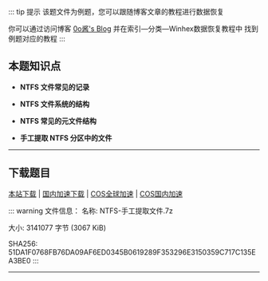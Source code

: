 ::: tip 提示
该题文件为例题，您可以跟随博客文章的教程进行数据恢复

你可以通过访问博客 [0o酱's Blog](https://blog.im0o.top) 并在索引—分类—Winhex数据恢复教程中 找到例题对应的教程
:::

## 本题知识点

- **NTFS 文件常见的记录**

- **NTFS 文件系统的结构**

- **NTFS 常见的元文件结构**

- **手工提取 NTFS 分区中的文件**

-----

## 下载题目

[本站下载](/winhex-tiku/download/main/NTFS-手工提取文件.7z) | [国内加速下载](https://cdn.jsdelivr.net/gh/0ojixueseno0/winhex-tiku@main/download/main/NTFS-手工提取文件.7z) | [COS全球加速](https://im0o-1254018364.cos.accelerate.myqcloud.com/winhex-tiku/main/NTFS-手工提取文件.7z) | [COS国内加速](https://im0o-1254018364.cos.ap-nanjing.myqcloud.com/winhex-tiku/main/NTFS-手工提取文件.7z)

::: warning 文件信息： 
名称: NTFS-手工提取文件.7z

大小: 3141077 字节 (3067 KiB)

SHA256: 51DA1F0768FB76DA09AF6ED0345B0619289F353296E3150359C717C135EA3BE0
:::

------
